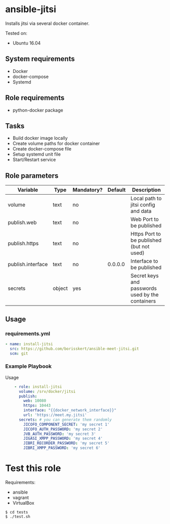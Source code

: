 # ansible-jitsi

Installs jitsi via several docker container.

Tested on:
* Ubuntu 16.04

## System requirements

* Docker
* docker-compose
* Systemd

## Role requirements

* python-docker package

## Tasks

* Build docker image locally
* Create volume paths for docker container
* Create docker-compose file
* Setup systemd unit file
* Start/Restart service

## Role parameters

| Variable      | Type | Mandatory? | Default | Description           |
|---------------|------|------------|---------|-----------------------|
| volume  | text   | no       | <empty>  | Local path to jitsi config and data |
| publish.web     | text | no | <empty> | Web Port to be published                     |
| publish.https     | text | no | <empty> | Https Port to be published (but not used)                    |
| publish.interface | text | no | 0.0.0.0 | Interface to be published               |
| secrets | object | yes | <empty> | Secret keys and passwords used by the containers |

## Usage

### requirements.yml

```yaml
- name: install-jitsi
  src: https://github.com/borisskert/ansible-meet-jitsi.git
  scm: git
```

### Example Playbook

Usage

```yaml
    - role: install-jitsi
      volume: /srv/docker/jitsi
      publish:
        web: 10080
        https: 10443
        interface: "{{docker_network_interface}}"
        url: 'https://meet.my.jitsi'
      secrets: # you can generate them randomly
        JICOFO_COMPONENT_SECRET: 'my secret 1'
        JICOFO_AUTH_PASSWORD: 'my secret 2'
        JVB_AUTH_PASSWORD: 'my secret 3'
        JIGASI_XMPP_PASSWORD: 'my secret 4'
        JIBRI_RECORDER_PASSWORD: 'my secret 5'
        JIBRI_XMPP_PASSWORD: 'my secret 6'
```

# Test this role

Requirements:

* ansible
* vagrant
* VirtualBox

```shell script
$ cd tests
$ ./test.sh
```
